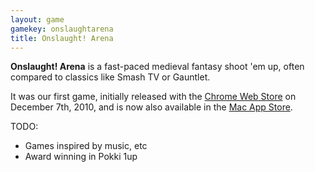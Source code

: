 ```yaml
---
layout: game
gamekey: onslaughtarena
title: Onslaught! Arena
---
```

**Onslaught! Arena** is a fast-paced medieval fantasy shoot 'em up, often compared to classics like Smash TV or Gauntlet.

It was our first game, initially released with the [Chrome Web Store][1] on December 7th, 2010, and is now also available in the [Mac App Store][2].

TODO:
* Games inspired by music, etc
* Award winning in Pokki 1up

[1]: https://chrome.google.com/webstore/detail/khodnfbkbanejphecblcofbghjdgfaih
[2]: http://itunes.apple.com/us/app/onslaught-arena/id418268106
